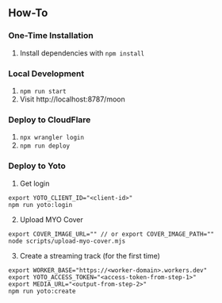 ## How-To

### One-Time Installation

1. Install dependencies with `npm install`

### Local Development

1. `npm run start`
2. Visit http://localhost:8787/moon

### Deploy to CloudFlare

1. `npx wrangler login`
2. `npm run deploy`

### Deploy to Yoto

1. Get login

```
export YOTO_CLIENT_ID="<client-id>"
npm run yoto:login
```

2. Upload MYO Cover

```
export COVER_IMAGE_URL="" // or export COVER_IMAGE_PATH=""
node scripts/upload-myo-cover.mjs
```

3. Create a streaming track (for the first time)

```
export WORKER_BASE="https://<worker-domain>.workers.dev"
export YOTO_ACCESS_TOKEN="<access-token-from-step-1>"
export MEDIA_URL="<output-from-step-2>"
npm run yoto:create
```
